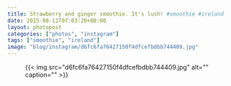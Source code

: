 ```yaml
---
title: Strawberry and ginger smoothie. It's lush! #smoothie #ireland
date: 2015-08-11T07:03:20+00:00
layout: photopost
categories: ["photos", "instagram"]
tags: ["smoothie", "ireland"]
image: "blog/instagram/d6fc6fa76427150f4dfcefbdbb744409.jpg"
---
```


<figure class="photo photo--square">
  {{< img src="d6fc6fa76427150f4dfcefbdbb744409.jpg" alt="" caption="" >}}

</figure>


